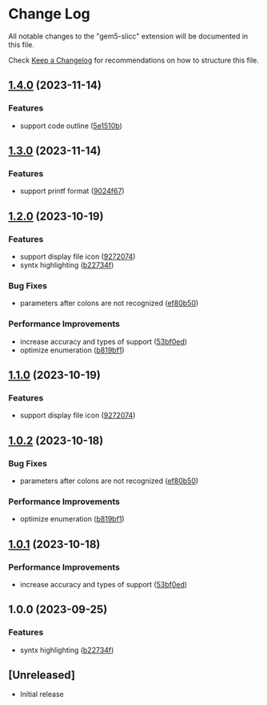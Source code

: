# Change Log

All notable changes to the "gem5-slicc" extension will be documented in this file.

Check [Keep a Changelog](http://keepachangelog.com/) for recommendations on how to structure this file.

## [1.4.0](https://github.com/ImagineBoom/gem5-slicc-support/compare/v1.3.0...v1.4.0) (2023-11-14)


### Features

* support code outline ([5e1510b](https://github.com/ImagineBoom/gem5-slicc-support/commit/5e1510bab618aeb501bb6fb1a02ed738d5a67fb4))

## [1.3.0](https://github.com/ImagineBoom/gem5-slicc-support/compare/v1.2.0...v1.3.0) (2023-11-14)


### Features

* support printf format ([9024f67](https://github.com/ImagineBoom/gem5-slicc-support/commit/9024f67216ba5a65b73d1110d5759abad095cc7e))

## [1.2.0](https://github.com/ImagineBoom/gem5-slicc-support/compare/v1.1.0...v1.2.0) (2023-10-19)


### Features

* support display file icon ([9272074](https://github.com/ImagineBoom/gem5-slicc-support/commit/9272074d6138f151d131c9a2957f55f9f818adc4))
* syntx highlighting ([b22734f](https://github.com/ImagineBoom/gem5-slicc-support/commit/b22734fc459555beac3ae49db34835db8f93f129))


### Bug Fixes

* parameters after colons are not recognized ([ef80b50](https://github.com/ImagineBoom/gem5-slicc-support/commit/ef80b5034a4794d4b365a5cf2402c6a213d18bd6))


### Performance Improvements

* increase accuracy and types of support ([53bf0ed](https://github.com/ImagineBoom/gem5-slicc-support/commit/53bf0eddd606abc57cb886dca7f0f61b4a9303a6))
* optimize enumeration ([b819bf1](https://github.com/ImagineBoom/gem5-slicc-support/commit/b819bf170aa817e9c7c9808063dadb74e8388ed6))

## [1.1.0](https://github.com/ImagineBoom/gem5-slicc-support/compare/v1.0.2...v1.1.0) (2023-10-19)


### Features

* support display file icon ([9272074](https://github.com/ImagineBoom/gem5-slicc-support/commit/9272074d6138f151d131c9a2957f55f9f818adc4))

## [1.0.2](https://github.com/ImagineBoom/gem5-slicc-support/compare/v1.0.1...v1.0.2) (2023-10-18)


### Bug Fixes

* parameters after colons are not recognized ([ef80b50](https://github.com/ImagineBoom/gem5-slicc-support/commit/ef80b5034a4794d4b365a5cf2402c6a213d18bd6))


### Performance Improvements

* optimize enumeration ([b819bf1](https://github.com/ImagineBoom/gem5-slicc-support/commit/b819bf170aa817e9c7c9808063dadb74e8388ed6))

## [1.0.1](https://github.com/ImagineBoom/gem5-slicc-support/compare/v1.0.0...v1.0.1) (2023-10-18)


### Performance Improvements

* increase accuracy and types of support ([53bf0ed](https://github.com/ImagineBoom/gem5-slicc-support/commit/53bf0eddd606abc57cb886dca7f0f61b4a9303a6))

## 1.0.0 (2023-09-25)


### Features

* syntx highlighting ([b22734f](https://github.com/ImagineBoom/gem5-slicc-support/commit/b22734fc459555beac3ae49db34835db8f93f129))

## [Unreleased]

- Initial release
